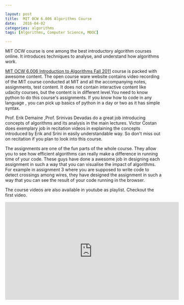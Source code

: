 ```yaml
---

layout: post
title:  MIT OCW 6.006 Algorithms Course
date:   2016-04-02
categories: algorithms
tags: [Algorithms, Computer Science, MOOC]

---
```


MIT OCW course is one among the best introductory algorithm courses online. It introduces techniques  to analyse, and
understand how algorithms work.

[MIT OCW 6.006 Introduction to Algorithms Fall 2011](http://ocw.mit.edu/courses/electrical-engineering-and-computer-science/6-006-introduction-to-algorithms-fall-2011/) 
course is packed with awesome content. The open course ware website contains  video recording of the MIT course conducted at MIT and all the accompanying
notes, assignments, test content. It does not contain interactive content like udacity courses, but the content is in different
level.You need to know python to do this course's assignments. If you know how to code in any language , you can pick up basics of python in a day or two as it has simple syntax.

Prof. Erik Demaine ,Prof. Srinivas Devadas do a great job introducing concepts of algorithms and its analysis in the
main lectures. Victor Costan does exemplary job in recitation videos in explaining the concepts introduced by Erik and Srini
in easily understandable way. So don't miss out on recitation if you plan to look into this course.

The assignments are one of the fun parts of the whole course. They allow you to see how efficient algorithms can really make a difference in running time of your code. These guys have done a awesome job in designing each assignment in such a way that you can visualise the impact of algorithms. For example in assignment 3 where you are supposed to write code to detect crossings among wires, they have designed the assignment in such a way that you can see the result of your code running in the browser.

The course videos are also available in youtube as playlist. Checkout the first video.
<p>
<iframe width="560" height="315" src="https://www.youtube.com/embed/HtSuA80QTyo?list=PLUl4u3cNGP61Oq3tWYp6V_F-5jb5L2iHb" frameborder="0" allowfullscreen></iframe>
</p>

